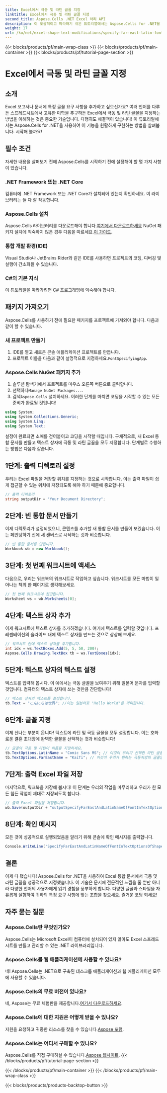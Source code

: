```yaml
---
title: Excel에서 극동 및 라틴 글꼴 지정
linktitle: Excel에서 극동 및 라틴 글꼴 지정
second_title: Aspose.Cells .NET Excel 처리 API
description: 이 포괄적이고 따라하기 쉬운 튜토리얼에서는 Aspose.Cells for .NET을 사용하여 Excel에서 극동 및 라틴 글꼴을 지정하는 방법을 알아봅니다.
weight: 17
url: /ko/net/excel-shape-text-modifications/specify-far-east-latin-font-excel/
---
```


{{< blocks/products/pf/main-wrap-class >}}
{{< blocks/products/pf/main-container >}}
{{< blocks/products/pf/tutorial-page-section >}}

# Excel에서 극동 및 라틴 글꼴 지정

## 소개
Excel 보고서나 문서에 특정 글꼴 요구 사항을 추가하고 싶으신가요? 여러 언어를 다루든 스프레드시트에서 고유한 미학을 추구하든 Excel에서 극동 및 라틴 글꼴을 지정하는 방법을 이해하는 것은 중요한 기술입니다. 다행히도 해결책이 있습니다! 이 튜토리얼에서는 Aspose.Cells for .NET을 사용하여 이 기능을 원활하게 구현하는 방법을 살펴봅니다. 시작해 볼까요!
## 필수 조건
자세한 내용을 살펴보기 전에 Aspose.Cells를 시작하기 전에 설정해야 할 몇 가지 사항이 있습니다.
### .NET Framework 또는 .NET Core
컴퓨터에 .NET Framework 또는 .NET Core가 설치되어 있는지 확인하세요. 이 라이브러리는 둘 다 잘 작동합니다.
### Aspose.Cells 설치
 Aspose.Cells 라이브러리를 다운로드해야 합니다.[여기에서 다운로드하세요](https://releases.aspose.com/cells/net/) NuGet 패키지 설치에 익숙하지 않은 경우 다음을 따르세요.[이 가이드](https://www.nuget.org/).
### 통합 개발 환경(IDE)
Visual Studio나 JetBrains Rider와 같은 IDE를 사용하면 프로젝트의 코딩, 디버깅 및 실행이 간소화될 수 있습니다.
### C#의 기본 지식
이 튜토리얼을 따라가려면 C# 프로그래밍에 익숙해야 합니다.
## 패키지 가져오기
Aspose.Cells를 사용하기 전에 필요한 패키지를 프로젝트에 가져와야 합니다. 다음과 같이 할 수 있습니다.
### 새 프로젝트 만들기
1. IDE를 열고 새로운 콘솔 애플리케이션 프로젝트를 만듭니다.
2.  프로젝트 이름을 다음과 같이 설명적으로 지정하세요.`FontSpecifyingApp`.
### Aspose.Cells NuGet 패키지 추가
1. 솔루션 탐색기에서 프로젝트를 마우스 오른쪽 버튼으로 클릭합니다.
2.  선택하다`Manage NuGet Packages...`.
3.  검색`Aspose.Cells` 설치하세요.
이러한 단계를 마치면 코딩을 시작할 수 있는 모든 준비가 완료될 것입니다!
```csharp
using System;
using System.Collections.Generic;
using System.Linq;
using System.Text;
```
설정이 완료되면 소매를 걷어붙이고 코딩을 시작할 때입니다. 구체적으로, 새 Excel 통합 문서를 만들고 텍스트 상자에 극동 및 라틴 글꼴을 모두 지정합니다. 단계별로 수행하는 방법은 다음과 같습니다.
## 1단계: 출력 디렉토리 설정
우리는 Excel 파일을 저장할 위치를 지정하는 것으로 시작합니다. 이는 출력 파일이 쉽게 접근할 수 있는 위치에 저장되도록 해야 하기 때문에 중요합니다.
```csharp
// 출력 디렉토리
string outputDir = "Your Document Directory";
```
## 2단계: 빈 통합 문서 만들기
이제 디렉토리가 설정되었으니, 콘텐츠를 추가할 새 통합 문서를 만들어 보겠습니다. 이는 페인팅하기 전에 새 캔버스로 시작하는 것과 비슷합니다.
```csharp
// 빈 통합 문서를 만듭니다.
Workbook wb = new Workbook();
```
## 3단계: 첫 번째 워크시트에 액세스
다음으로, 우리는 워크북의 워크시트로 작업하고 싶습니다. 워크시트를 모든 마법이 일어나는 책의 한 페이지로 생각해보세요.
```csharp
// 첫 번째 워크시트에 접근합니다.
Worksheet ws = wb.Worksheets[0];
```
## 4단계: 텍스트 상자 추가
이제 워크시트에 텍스트 상자를 추가하겠습니다. 여기에 텍스트를 입력할 것입니다. 프레젠테이션의 슬라이드 내에 텍스트 상자를 만드는 것으로 상상해 보세요.
```csharp
// 워크시트 안에 텍스트 상자를 추가합니다.
int idx = ws.TextBoxes.Add(5, 5, 50, 200);
Aspose.Cells.Drawing.TextBox tb = ws.TextBoxes[idx];
```
## 5단계: 텍스트 상자의 텍스트 설정
텍스트를 입력해 봅시다. 이 예에서는 극동 글꼴을 보여주기 위해 일본어 문자를 입력할 것입니다. 컴퓨터의 텍스트 상자에 쓰는 것만큼 간단합니다!
```csharp
// 텍스트 상자의 텍스트를 설정합니다.
tb.Text = "こんにちは世界"; //이는 일본어로 "Hello World"를 의미합니다.
```
## 6단계: 글꼴 지정
이제 신나는 부분이 옵니다! 텍스트에 라틴 및 극동 글꼴을 모두 설정합니다. 이는 호화로운 결혼 초대장에 완벽한 글꼴을 선택하는 것과 비슷합니다!
```csharp
// 글꼴의 극동 및 라틴어 이름을 지정하세요.
tb.TextOptions.LatinName = "Comic Sans MS"; // 이것이 우리가 선택한 라틴 글꼴입니다.
tb.TextOptions.FarEastName = "KaiTi"; // 이것이 우리가 원하는 극동지방의 글꼴입니다.
```
## 7단계: 출력 Excel 파일 저장
마지막으로, 워크북을 저장해 봅시다! 이 단계는 우리의 작업을 마무리하고 우리가 한 모든 힘든 작업이 제대로 저장되도록 합니다. 
```csharp
// 출력 Excel 파일을 저장합니다.
wb.Save(outputDir + "outputSpecifyFarEastAndLatinNameOfFontInTextOptionsOfShape.xlsx", SaveFormat.Xlsx);
```
## 8단계: 확인 메시지
모든 것이 성공적으로 실행되었음을 알리기 위해 콘솔에 확인 메시지를 출력합니다.
```csharp
Console.WriteLine("SpecifyFarEastAndLatinNameOfFontInTextOptionsOfShape executed successfully.");
```
## 결론
이제 다 됐습니다! Aspose.Cells for .NET을 사용하여 Excel 통합 문서에서 극동 및 라틴 글꼴을 성공적으로 지정했습니다. 이 기술은 문서에 전문적인 느낌을 줄 뿐만 아니라 다양한 언어의 사용자에게 읽기 경험을 풍부하게 합니다.
다양한 글꼴과 스타일을 자유롭게 실험하여 귀하의 특정 요구 사항에 맞는 조합을 찾으세요. 즐거운 코딩 되세요!
## 자주 묻는 질문
### Aspose.Cells란 무엇인가요?
Aspose.Cells는 Microsoft Excel이 컴퓨터에 설치되어 있지 않아도 Excel 스프레드시트를 만들고 관리할 수 있는 .NET 라이브러리입니다. 
### Aspose.Cells를 웹 애플리케이션에 사용할 수 있나요?
네! Aspose.Cells는 .NET으로 구축된 데스크톱 애플리케이션과 웹 애플리케이션 모두에 사용할 수 있습니다.
### Aspose.Cells의 무료 버전이 있나요?
 네, Aspose는 무료 체험판을 제공합니다.[여기서 다운로드하세요](https://releases.aspose.com/).
### Aspose.Cells에 대한 지원은 어떻게 받을 수 있나요?
 지원을 요청하고 귀중한 리소스를 찾을 수 있습니다.[Aspose 포럼](https://forum.aspose.com/c/cells/9).
### Aspose.Cells는 어디서 구매할 수 있나요?
 Aspose.Cells를 직접 구매하실 수 있습니다.[Aspose 웹사이트](https://purchase.aspose.com/buy).
{{< /blocks/products/pf/tutorial-page-section >}}

{{< /blocks/products/pf/main-container >}}
{{< /blocks/products/pf/main-wrap-class >}}

{{< blocks/products/products-backtop-button >}}
